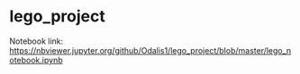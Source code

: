 # lego_project

Notebook link: https://nbviewer.jupyter.org/github/Odalis1/lego_project/blob/master/lego_notebook.ipynb
